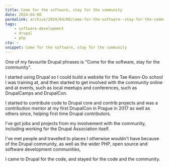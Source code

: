 ```yaml
---
title: Come for the software, stay for the community
date: 2024-04-08
permalink: archive/2024/04/08/come-for-the-software--stay-for-the-community
tags:
    - software-development
    - drupal
    - php
cta: ~
snippet: Come for the software, stay for the community
---
```


One of my favourite Drupal phrases is "Come for the software, stay for the community".

I started using Drupal so I could build a website for the Tae Kwon-Do school I was training at, and then started to get involved with the community online and at events, such as local meetups and conferences, such as DrupalCamps and DrupalCon.

I started to contribute code to Drupal core and contrib projects and was a contribution mentor at my first DrupalCon in Prague in 2017 as well as others since, helping first time Drupal contributors.

I've got jobs and projects from my involvement with the community, including working for the Drupal Association itself.

I've met people and travelled to places I otherwise wouldn't have because of the Drupal community, as well as the wider PHP, open source and software development communities,

I came to Drupal for the code, and stayed for the code and the community.
